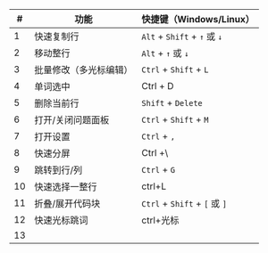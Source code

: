 | #  | 功能                   | 快捷键（Windows/Linux）        |
| -- | ---------------------- | ------------------------------ |
| 1  | 快速复制行             | `Alt` + `Shift` + `↑` 或 `↓` |
| 2  | 移动整行               | `Alt` + `↑` 或 `↓`           |
| 3  | 批量修改（多光标编辑） | `Ctrl` + `Shift` + `L`         |
| 4  | 单词选中               | Ctrl + D                       |
| 5  | 删除当前行             | `Shift` + `Delete`             |
| 6  | 打开/关闭问题面板      | `Ctrl` + `Shift` + `M`         |
| 7  | 打开设置               | `Ctrl` + `,`                   |
| 8  | 快速分屏               | Ctrl +\                        |
| 9  | 跳转到行/列            | `Ctrl` + `G`                   |
| 10 | 快速选择一整行         | ctrl+L                         |
| 11 | 折叠/展开代码块        | `Ctrl` + `Shift` + `[` 或 `]`  |
| 12 | 快速光标跳词           | ctrl+光标                      |
| 13 |                        |                                |
